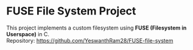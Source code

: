 # FUSE File System Project

This project implements a custom filesystem using **FUSE (Filesystem in Userspace)** in C.  
Repository: https://github.com/YeswanthRam28/FUSE-file-system
